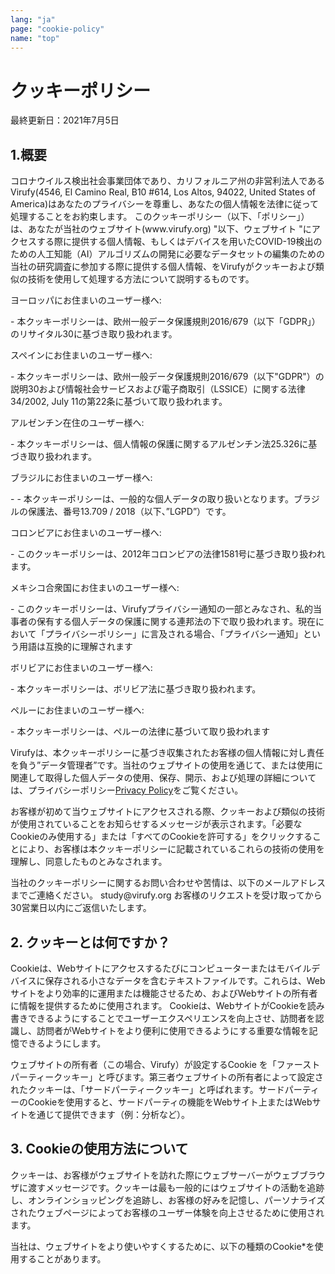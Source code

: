 ```yaml
---
lang: "ja"
page: "cookie-policy"
name: "top"
---
```


#  クッキーポリシー
<p class="mt-4 mb-8">最終更新日：2021年7月5日</p>

##  1.概要
<p class="py-4">コロナウイルス検出社会事業団体であり、カリフォルニア州の非営利法人であるVirufy(4546, El Camino Real, B10 #614, Los Altos, 94022, United States of America)はあなたのプライバシーを尊重し、あなたの個人情報を法律に従って処理することをお約束します。 このクッキーポリシー（以下、「ポリシー」）は、あなたが当社のウェブサイト(www.virufy.org) "以下、ウェブサイト "にアクセスする際に提供する個人情報、もしくはデバイスを用いたCOVID-19検出のための人工知能（AI）アルゴリズムの開発に必要なデータセットの編集のための当社の研究調査に参加する際に提供する個人情報、をVirufyがクッキーおよび類似の技術を使用して処理する方法について説明するものです。</p>

<p class="font-bold pt-4">ヨーロッパにお住まいのユーザー様へ:</p>
- 本クッキーポリシーは、欧州一般データ保護規則2016/679（以下「GDPR」）のリサイタル30に基づき取り扱われます。

<p class="font-bold pt-4">スペインにお住まいのユーザー様へ:</p>
- 本クッキーポリシーは、欧州一般データ保護規則2016/679（以下"GDPR"）の説明30および情報社会サービスおよび電子商取引（LSSICE）に関する法律34/2002, July 11の第22条に基づいて取り扱われます。

<p class="font-bold pt-4">アルゼンチン在住のユーザー様へ:</p>
- 本クッキーポリシーは、個人情報の保護に関するアルゼンチン法25.326に基づき取り扱われます。

<p class="font-bold pt-4">ブラジルにお住まいのユーザー様へ:</p>
- - 本クッキーポリシーは、一般的な個人データの取り扱いとなります。ブラジルの保護法、番号13.709 / 2018（以下、”LGPD”）です。​​

<p class="font-bold pt-4">コロンビアにお住まいのユーザー様へ:</p>
- このクッキーポリシーは、2012年コロンビアの法律1581号に基づき取り扱われます。

<p class="font-bold pt-4">メキシコ合衆国にお住まいのユーザー様へ:</p>
- このクッキーポリシーは、Virufyプライバシー通知の一部とみなされ、私的当事者の保有する個人データの保護に関する連邦法の下で取り扱われます。現在において「プライバシーポリシー」に言及される場合、「プライバシー通知」という用語は互換的に理解されます

<p class="font-bold pt-4">ボリビアにお住まいのユーザー様へ:</p>
- 本クッキーポリシーは、ボリビア法に基づき取り扱われます。

<p class="font-bold pt-4">ペルーにお住まいのユーザー様へ:</p>
- 本クッキーポリシーは、ペルーの法律に基づいて取り扱われます

<p class="py-4">Virufyは、本クッキーポリシーに基づき収集されたお客様の個人情報に対し責任を負う”データ管理者”です。当社のウェブサイトの使用を通じて、または使用に関連して取得した個人データの使用、保存、開示、および処理の詳細については、プライバシーポリシー<a class="no-underline" href="/privacy_policy">Privacy Policy</a>をご覧ください。</p>

<p class="py-4">お客様が初めて当ウェブサイトにアクセスされる際、クッキーおよび類似の技術が使用されていることをお知らせするメッセージが表示されます。「必要なCookieのみ使用する」または「すべてのCookieを許可する」をクリックすることにより、お客様は本クッキーポリシーに記載されているこれらの技術の使用を理解し、同意したものとみなされます。</p>

<p class="pt-4 pb-8">当社のクッキーポリシーに関するお問い合わせや苦情は、以下のメールアドレスまでご連絡ください。 <a mailto="study@virufy.org" class="no-underline">study@virufy.org</a>
お客様のリクエストを受け取ってから30営業日以内にご返信いたします。</p>


## 2. クッキーとは何ですか？

<p class="pt-4 pb-8">Cookieは、Webサイトにアクセスするたびにコンピューターまたはモバイルデバイスに保存される小さなデータを含むテキストファイルです。これらは、Webサイトをより効率的に運用または機能させるため、およびWebサイトの所有者に情報を提供するために使用されます。 Cookieは、WebサイトがCookieを読み書きできるようにすることでユーザーエクスペリエンスを向上させ、訪問者を認識し、訪問者がWebサイトをより便利に使用できるようにする重要な情報を記憶できるようにします。</p>

<p class="pt-4 pb-8">ウェブサイトの所有者（この場合、Virufy）が設定するCookie を「ファーストパーティークッキー」と呼びます。第三者ウェブサイトの所有者によって設定されたクッキーは、「サードパーティークッキー」と呼ばれます。サードパーティーのCookieを使用すると、サードパーティの機能をWebサイト上またはWebサイトを通じて提供できます（例：分析など）。</p>


## 3. Cookieの使用方法について
<p class="pt-4 pb-8">クッキーは、お客様がウェブサイトを訪れた際にウェブサーバーがウェブブラウザに渡すメッセージです。クッキーは最も一般的にはウェブサイトの活動を追跡し、オンラインショッピングを追跡し、お客様の好みを記憶し、パーソナライズされたウェブページによってお客様のユーザー体験を向上させるために使用されます。</p>

<p class="py-4">当社は、ウェブサイトをより使いやすくするために、以下の種類のCookie*を使用することがあります。</p>




